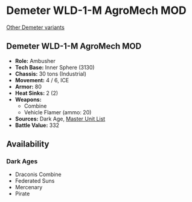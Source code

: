 # Demeter WLD-1-M AgroMech MOD

[Other Demeter variants](../demeter.md)

## Demeter WLD-1-M AgroMech MOD
- **Role:** Ambusher
- **Tech Base:** Inner Sphere (3130)
- **Chassis:** 30 tons (Industrial)
- **Movement:** 4 / 6, ICE
- **Armor:** 80
- **Heat Sinks:** 2 (2)
- **Weapons:**
  - Combine
  - Vehicle Flamer (ammo: 20)
- **Sources:** Dark Age, [Master Unit List](http://masterunitlist.info/Unit/Details/7856/demeter-wld-1-m-agromech-mod)
- **Battle Value:** 332

## Availability

### Dark Ages
- Draconis Combine
- Federated Suns
- Mercenary
- Pirate

